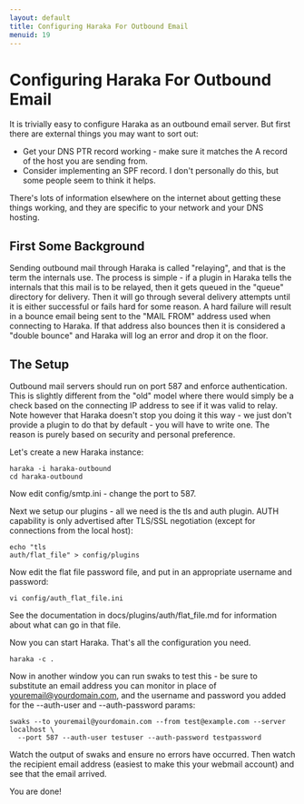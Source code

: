 ```yaml
---
layout: default
title: Configuring Haraka For Outbound Email
menuid: 19
---
```

Configuring Haraka For Outbound Email
=====================================

It is trivially easy to configure Haraka as an outbound email server. But
first there are external things you may want to sort out:

* Get your DNS PTR record working - make sure it matches the A record of the
  host you are sending from.
* Consider implementing an SPF record. I don't personally do this, but some
  people seem to think it helps.

There's lots of information elsewhere on the internet about getting these
things working, and they are specific to your network and your DNS hosting.

First Some Background
---------------------

Sending outbound mail through Haraka is called "relaying", and that is the
term the internals use. The process is simple - if a plugin in Haraka tells
the internals that this mail is to be relayed, then it gets queued in the
"queue" directory for delivery. Then it will go through several delivery
attempts until it is either successful or fails hard for some reason. A
hard failure will result in a bounce email being sent to the "MAIL FROM"
address used when connecting to Haraka. If that address also bounces then
it is considered a "double bounce" and Haraka will log an error and drop it
on the floor.

The Setup
---------

Outbound mail servers should run on port 587 and enforce authentication. This
is slightly different from the "old" model where there would simply be a
check based on the connecting IP address to see if it was valid to relay.
Note however that Haraka doesn't stop you doing it this way - we just don't
provide a plugin to do that by default - you will have to write one. The
reason is purely based on security and personal preference.

Let's create a new Haraka instance:

    haraka -i haraka-outbound
    cd haraka-outbound

Now edit config/smtp.ini - change the port to 587.

Next we setup our plugins - all we need is the tls and auth plugin. AUTH capability is only advertised after TLS/SSL negotiation (except for connections from the local host):

    echo "tls
    auth/flat_file" > config/plugins

Now edit the flat file password file, and put in an appropriate username
and password:

    vi config/auth_flat_file.ini

See the documentation in docs/plugins/auth/flat\_file.md for information about
what can go in that file.

Now you can start Haraka. That's all the configuration you need.

    haraka -c .

Now in another window you can run swaks to test this - be sure to substitute
an email address you can monitor in place of youremail@yourdomain.com, and the
username and password you added for the --auth-user and --auth-password params:

    swaks --to youremail@yourdomain.com --from test@example.com --server localhost \
      --port 587 --auth-user testuser --auth-password testpassword

Watch the output of swaks and ensure no errors have occurred. Then watch
the recipient email address (easiest to make this your webmail account) and
see that the email arrived.

You are done!

